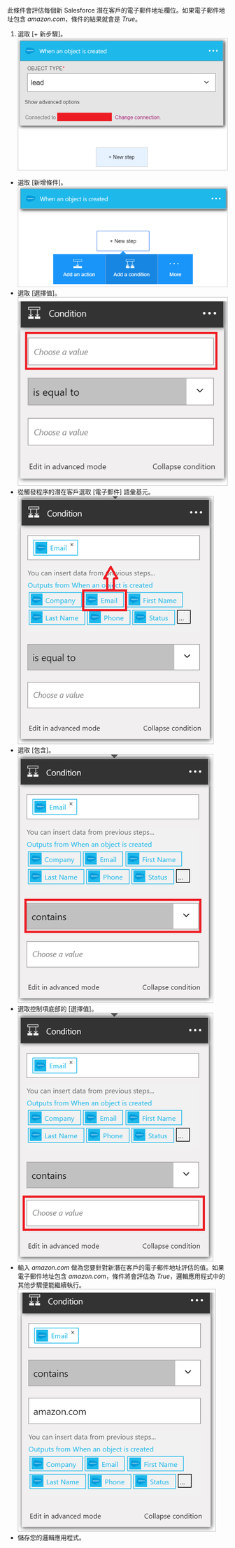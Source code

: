 此條件會評估每個新 Salesforce 潛在客戶的電子郵件地址欄位。如果電子郵件地址包含 *amazon.com*，條件的結果就會是 *True*。

1. 選取 [+ 新步驟]。![Salesforce 條件圖像 1](./media/connectors-create-api-salesforce/condition-1.png)
- 選取 [新增條件]。![Salesforce 條件圖像 2](./media/connectors-create-api-salesforce/condition-2.png)
- 選取 [選擇值]。![Salesforce 條件圖像 3](./media/connectors-create-api-salesforce/condition-3.png)
- 從觸發程序的潛在客戶選取 [電子郵件] 語彙基元。![Salesforce 條件圖像 4](./media/connectors-create-api-salesforce/condition-4.png)
- 選取 [包含]。![Salesforce 條件圖像 5](./media/connectors-create-api-salesforce/condition-5.png)
- 選取控制項底部的 [選擇值]。![Salesforce 條件圖像 6](./media/connectors-create-api-salesforce/condition-6.png)
- 輸入 *amazon.com* 做為您要針對新潛在客戶的電子郵件地址評估的值。如果電子郵件地址包含 *amazon.com*，條件將會評估為 *True*，邏輯應用程式中的其他步驟便能繼續執行。![Salesforce 條件圖像 7](./media/connectors-create-api-salesforce/condition-7.png)
- 儲存您的邏輯應用程式。

<!---HONumber=AcomDC_0727_2016-->